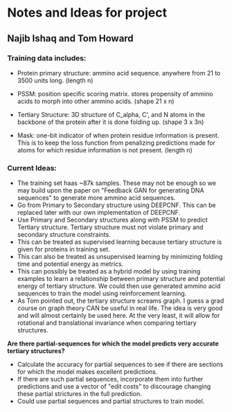 # Notes and Ideas for project
## Najib Ishaq and Tom Howard

### Training data includes:
* Protein primary structure: ammino acid sequence. anywhere from 21 to 3500 units long. (length n)

* PSSM: position specific scoring matrix. stores propensity of ammino acids to morph into other ammino acids. (shape 21 x n)

* Tertiary Structure: 3D structure of C_alpha, C', and N atoms in the backbone of the protein after it is done folding up. (shape 3 x 3n)

* Mask: one-bit indicator of when protein residue information is present. This is to keep the loss function from penalizing predictions made for atoms for which residue information is not present. (length n)

### Current Ideas:
* The training set haas ~87k samples. These may not be enough so we may build upon the paper on "Feedback GAN for generating DNA sequences" to generate more ammino acid sequences.
* Go from Primary to Secondary structure using DEEPCNF. This can be replaced later with our own implementation of DEEPCNF.
* Use Primary and Secondary structures along with PSSM to predict Tertiary structure. Tertiary structure must not violate primary and secondary structure constraints. 
* This can be treated as supervised learning because tertiary structure is given for proteins in training set.
* This can also be treated as unsupervised learning by minimizing folding time and potential energy as metrics.
* This can possibly be treated as a hybrid model by using training examples to learn a relationship between primary structure and potential energy of tertiary structure. We could then use generated ammino acid sequences to train the model using reinforcement learning.
* As Tom pointed out, the tertiary structure screams graph. I guess a grad course on graph theory CAN be useful in real life. The idea is very good and will almost certainly be used here. At the very least, it will allow for rotational and translational invariance when comparing tertiary structures.

**Are there partial-sequences for which the model predicts very accurate tertiary structures?**
* Calculate the accuracy for partial sequences to see if there are sections for which the model makes excellent predictions.
* If there are such partial sequences, incorporate them into further predictions and use a vector of "edit costs" to discourage changing these partial strictures in the full prediction.
* Could use partial sequences and partial structures to train model.
